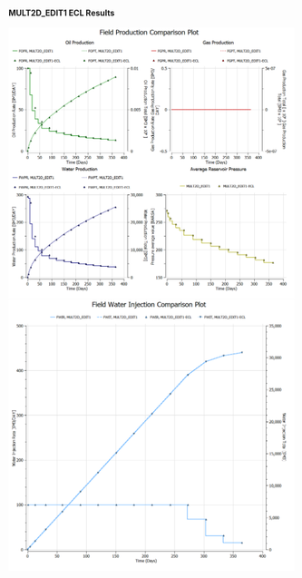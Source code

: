 #### MULT2D_EDIT1 ECL Results

![](ECL/MULT2D_EDIT1-Field_Production_Comparison_Plot.png)
![](ECL/MULT2D_EDIT1-Field_Water_Injection_Comparison_Plot.png)

